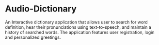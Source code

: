 # Audio-Dictionary
An Interactive dictionary application that allows user to search for word definition, hear their pronunciations using text-to-speech, and maintain a history of searched words. The application features user registration, login and personalized greetings.
